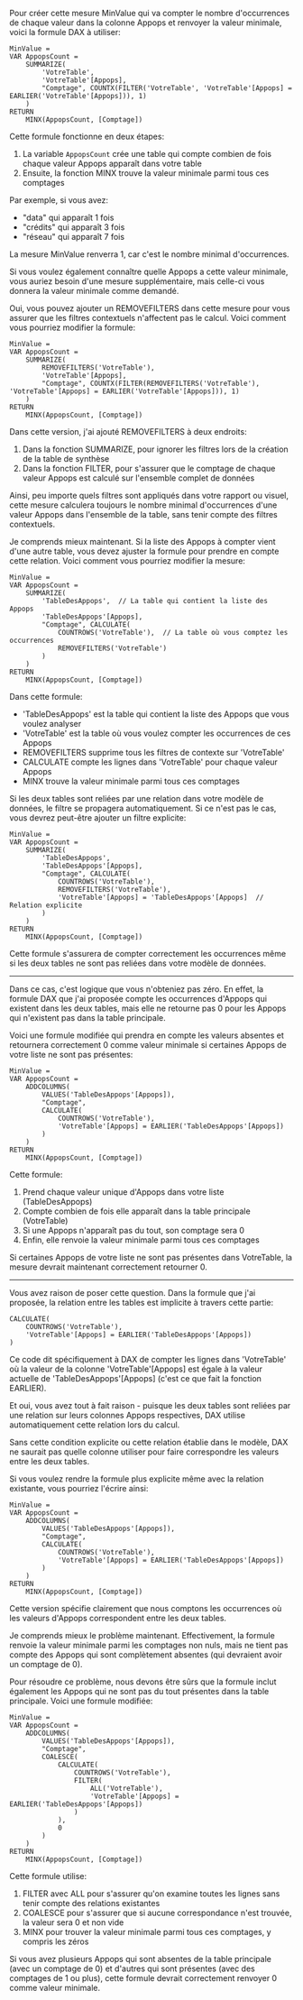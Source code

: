 Pour créer cette mesure MinValue qui va compter le nombre d'occurrences de chaque valeur dans la colonne Appops et renvoyer la valeur minimale, voici la formule DAX à utiliser:

```
MinValue = 
VAR AppopsCount = 
    SUMMARIZE(
        'VotreTable',
        'VotreTable'[Appops],
        "Comptage", COUNTX(FILTER('VotreTable', 'VotreTable'[Appops] = EARLIER('VotreTable'[Appops])), 1)
    )
RETURN
    MINX(AppopsCount, [Comptage])
```

Cette formule fonctionne en deux étapes:

1. La variable `AppopsCount` crée une table qui compte combien de fois chaque valeur Appops apparaît dans votre table
2. Ensuite, la fonction MINX trouve la valeur minimale parmi tous ces comptages

Par exemple, si vous avez:
- "data" qui apparaît 1 fois
- "crédits" qui apparaît 3 fois
- "réseau" qui apparaît 7 fois

La mesure MinValue renverra 1, car c'est le nombre minimal d'occurrences.

Si vous voulez également connaître quelle Appops a cette valeur minimale, vous auriez besoin d'une mesure supplémentaire, mais celle-ci vous donnera la valeur minimale comme demandé.



Oui, vous pouvez ajouter un REMOVEFILTERS dans cette mesure pour vous assurer que les filtres contextuels n'affectent pas le calcul. Voici comment vous pourriez modifier la formule:

```
MinValue = 
VAR AppopsCount = 
    SUMMARIZE(
        REMOVEFILTERS('VotreTable'),
        'VotreTable'[Appops],
        "Comptage", COUNTX(FILTER(REMOVEFILTERS('VotreTable'), 'VotreTable'[Appops] = EARLIER('VotreTable'[Appops])), 1)
    )
RETURN
    MINX(AppopsCount, [Comptage])
```

Dans cette version, j'ai ajouté REMOVEFILTERS à deux endroits:
1. Dans la fonction SUMMARIZE, pour ignorer les filtres lors de la création de la table de synthèse
2. Dans la fonction FILTER, pour s'assurer que le comptage de chaque valeur Appops est calculé sur l'ensemble complet de données

Ainsi, peu importe quels filtres sont appliqués dans votre rapport ou visuel, cette mesure calculera toujours le nombre minimal d'occurrences d'une valeur Appops dans l'ensemble de la table, sans tenir compte des filtres contextuels.





Je comprends mieux maintenant. Si la liste des Appops à compter vient d'une autre table, vous devez ajuster la formule pour prendre en compte cette relation. Voici comment vous pourriez modifier la mesure:

```
MinValue = 
VAR AppopsCount = 
    SUMMARIZE(
        'TableDesAppops',  // La table qui contient la liste des Appops
        'TableDesAppops'[Appops],
        "Comptage", CALCULATE(
            COUNTROWS('VotreTable'),  // La table où vous comptez les occurrences
            REMOVEFILTERS('VotreTable')
        )
    )
RETURN
    MINX(AppopsCount, [Comptage])
```

Dans cette formule:
- 'TableDesAppops' est la table qui contient la liste des Appops que vous voulez analyser
- 'VotreTable' est la table où vous voulez compter les occurrences de ces Appops
- REMOVEFILTERS supprime tous les filtres de contexte sur 'VotreTable'
- CALCULATE compte les lignes dans 'VotreTable' pour chaque valeur Appops
- MINX trouve la valeur minimale parmi tous ces comptages

Si les deux tables sont reliées par une relation dans votre modèle de données, le filtre se propagera automatiquement. Si ce n'est pas le cas, vous devrez peut-être ajouter un filtre explicite:

```
MinValue = 
VAR AppopsCount = 
    SUMMARIZE(
        'TableDesAppops',
        'TableDesAppops'[Appops],
        "Comptage", CALCULATE(
            COUNTROWS('VotreTable'),
            REMOVEFILTERS('VotreTable'),
            'VotreTable'[Appops] = 'TableDesAppops'[Appops]  // Relation explicite
        )
    )
RETURN
    MINX(AppopsCount, [Comptage])
```

Cette formule s'assurera de compter correctement les occurrences même si les deux tables ne sont pas reliées dans votre modèle de données.

______


Dans ce cas, c'est logique que vous n'obteniez pas zéro. En effet, la formule DAX que j'ai proposée compte les occurrences d'Appops qui existent dans les deux tables, mais elle ne retourne pas 0 pour les Appops qui n'existent pas dans la table principale.

Voici une formule modifiée qui prendra en compte les valeurs absentes et retournera correctement 0 comme valeur minimale si certaines Appops de votre liste ne sont pas présentes:

```
MinValue = 
VAR AppopsCount = 
    ADDCOLUMNS(
        VALUES('TableDesAppops'[Appops]),
        "Comptage", 
        CALCULATE(
            COUNTROWS('VotreTable'),
            'VotreTable'[Appops] = EARLIER('TableDesAppops'[Appops])
        )
    )
RETURN
    MINX(AppopsCount, [Comptage])
```

Cette formule:
1. Prend chaque valeur unique d'Appops dans votre liste (TableDesAppops)
2. Compte combien de fois elle apparaît dans la table principale (VotreTable)
3. Si une Appops n'apparaît pas du tout, son comptage sera 0
4. Enfin, elle renvoie la valeur minimale parmi tous ces comptages

Si certaines Appops de votre liste ne sont pas présentes dans VotreTable, la mesure devrait maintenant correctement retourner 0.


____


Vous avez raison de poser cette question. Dans la formule que j'ai proposée, la relation entre les tables est implicite à travers cette partie:

```
CALCULATE(
    COUNTROWS('VotreTable'),
    'VotreTable'[Appops] = EARLIER('TableDesAppops'[Appops])
)
```

Ce code dit spécifiquement à DAX de compter les lignes dans 'VotreTable' où la valeur de la colonne 'VotreTable'[Appops] est égale à la valeur actuelle de 'TableDesAppops'[Appops] (c'est ce que fait la fonction EARLIER).

Et oui, vous avez tout à fait raison - puisque les deux tables sont reliées par une relation sur leurs colonnes Appops respectives, DAX utilise automatiquement cette relation lors du calcul. 

Sans cette condition explicite ou cette relation établie dans le modèle, DAX ne saurait pas quelle colonne utiliser pour faire correspondre les valeurs entre les deux tables.

Si vous voulez rendre la formule plus explicite même avec la relation existante, vous pourriez l'écrire ainsi:

```
MinValue = 
VAR AppopsCount = 
    ADDCOLUMNS(
        VALUES('TableDesAppops'[Appops]), 
        "Comptage", 
        CALCULATE(
            COUNTROWS('VotreTable'),
            'VotreTable'[Appops] = EARLIER('TableDesAppops'[Appops])
        )
    )
RETURN
    MINX(AppopsCount, [Comptage])
```

Cette version spécifie clairement que nous comptons les occurrences où les valeurs d'Appops correspondent entre les deux tables.


Je comprends mieux le problème maintenant. Effectivement, la formule renvoie la valeur minimale parmi les comptages non nuls, mais ne tient pas compte des Appops qui sont complètement absentes (qui devraient avoir un comptage de 0).

Pour résoudre ce problème, nous devons être sûrs que la formule inclut également les Appops qui ne sont pas du tout présentes dans la table principale. Voici une formule modifiée:

```
MinValue = 
VAR AppopsCount = 
    ADDCOLUMNS(
        VALUES('TableDesAppops'[Appops]),
        "Comptage", 
        COALESCE(
            CALCULATE(
                COUNTROWS('VotreTable'),
                FILTER(
                    ALL('VotreTable'),
                    'VotreTable'[Appops] = EARLIER('TableDesAppops'[Appops])
                )
            ),
            0
        )
    )
RETURN
    MINX(AppopsCount, [Comptage])
```

Cette formule utilise:
1. FILTER avec ALL pour s'assurer qu'on examine toutes les lignes sans tenir compte des relations existantes
2. COALESCE pour s'assurer que si aucune correspondance n'est trouvée, la valeur sera 0 et non vide
3. MINX pour trouver la valeur minimale parmi tous ces comptages, y compris les zéros

Si vous avez plusieurs Appops qui sont absentes de la table principale (avec un comptage de 0) et d'autres qui sont présentes (avec des comptages de 1 ou plus), cette formule devrait correctement renvoyer 0 comme valeur minimale.

